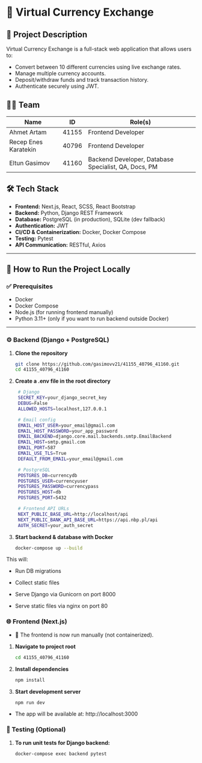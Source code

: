 # 💱 Virtual Currency Exchange

## 📌 Project Description
Virtual Currency Exchange is a full-stack web application that allows users to:

- Convert between 10 different currencies using live exchange rates.
- Manage multiple currency accounts.
- Deposit/withdraw funds and track transaction history.
- Authenticate securely using JWT.

## 👨‍💻 Team
| Name                  | ID     | Role(s)                                                        |
|-----------------------|--------|----------------------------------------------------------------|
| Ahmet Artam           | 41155  | Frontend Developer                                             |
| Recep Enes Karatekin  | 40796  | Frontend Developer                                             |
| Eltun Gasimov         | 41160  | Backend Developer, Database Specialist, QA, Docs, PM          |

## 🛠 Tech Stack
- **Frontend:** Next.js, React, SCSS, React Bootstrap
- **Backend:** Python, Django REST Framework
- **Database:** PostgreSQL (in production), SQLite (dev fallback)
- **Authentication:** JWT
- **CI/CD & Containerization:** Docker, Docker Compose
- **Testing:** Pytest
- **API Communication:** RESTful, Axios

---

## 🚀 How to Run the Project Locally

### ✅ Prerequisites
- Docker
- Docker Compose
- Node.js (for running frontend manually)
- Python 3.11+ (only if you want to run backend outside Docker)

---

### ⚙️ Backend (Django + PostgreSQL)

1. **Clone the repository**
   ```bash
   git clone https://github.com/gasimovv21/41155_40796_41160.git
   cd 41155_40796_41160

2. **Create a .env file in the root directory**
   ```bash
    # Django
    SECRET_KEY=your_django_secret_key
    DEBUG=False
    ALLOWED_HOSTS=localhost,127.0.0.1

    # Email config
    EMAIL_HOST_USER=your_email@gmail.com
    EMAIL_HOST_PASSWORD=your_app_password
    EMAIL_BACKEND=django.core.mail.backends.smtp.EmailBackend
    EMAIL_HOST=smtp.gmail.com
    EMAIL_PORT=587
    EMAIL_USE_TLS=True
    DEFAULT_FROM_EMAIL=your_email@gmail.com

    # PostgreSQL
    POSTGRES_DB=currencydb
    POSTGRES_USER=currencyuser
    POSTGRES_PASSWORD=currencypass
    POSTGRES_HOST=db
    POSTGRES_PORT=5432

    # Frontend API URLs
    NEXT_PUBLIC_BASE_URL=http://localhost/api
    NEXT_PUBLIC_BANK_API_BASE_URL=https://api.nbp.pl/api
    AUTH_SECRET=your_auth_secret

3. **Start backend & database with Docker**
   ```bash
   docker-compose up --build

This will:

- Run DB migrations

- Collect static files

- Serve Django via Gunicorn on port 8000

- Serve static files via nginx on port 80


### 🌐 Frontend (Next.js)
- 🔧 The frontend is now run manually (not containerized).

1. **Navigate to project root**
   ```bash
   cd 41155_40796_41160

2. **Install dependencies**
   ```bash
   npm install

3. **Start development server**
   ```bash
   npm run dev

- The app will be available at: http://localhost:3000

### 🧪 Testing (Optional)

1. **To run unit tests for Django backend:**
   ```bash
   docker-compose exec backend pytest
